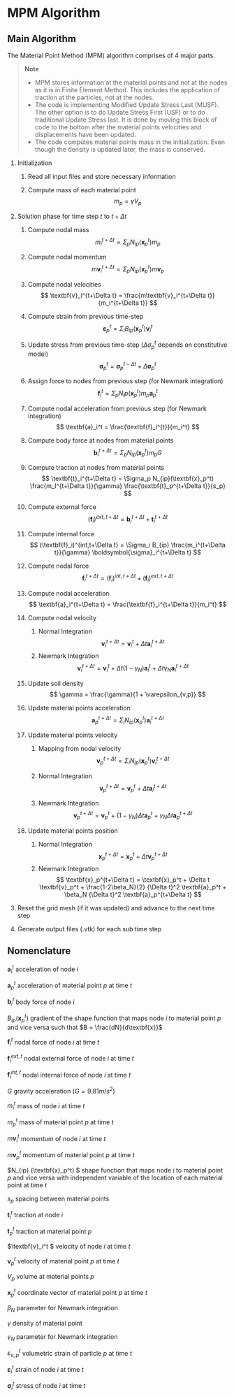 # MPM Algorithm

## Main Algorithm

The Material Point Method (MPM) algorithm comprises of 4 major parts.

> **Note** 
> * MPM stores information at the material points and not at the nodes as it is in Finite Element Method. This includes the application of traction at the particles, not at the nodes.
> * The code is implementing Modified Update Stress Last (MUSF). The other option is to do Update Stress First (USF) or to do traditional Update Stress last. It is done by moving this block of code to the bottom after the material points velocities and displacements have been updated.
> * The code computes material points mass in the initialization. Even though the density is updated later, the mass is conserved.

1. Initialization

    1. Read all input files and store necessary information

    1. Compute mass of each material point
        $$ m_p = \gamma V_p $$

1. Solution phase for time step $t$ to $t + \Delta t$

    1. Compute nodal mass 
        $$ m_i^{t+\Delta t} = \Sigma_p N_{ip}(\textbf{x}_p^t) m_p $$

    1. Compute nodal momentum
        $$ m\textbf{v}_i^{t+\Delta t} = \Sigma_p N_{ip}(\textbf{x}_p^t) m\textbf{v}_p $$

    1. Compute nodal velocities
        $$ \textbf{v}_i^{t+\Delta t} = \frac{m\textbf{v}_i^{t+\Delta t}}{m_i^{t+\Delta t}} $$

    1. Compute strain from previous time-step
        $$ \boldsymbol{\varepsilon}_p^t = \Sigma_i B_{ip}(\textbf{x}_p^t) \textbf{v}_i^t $$

    1. Update stress from previous time-step ($\Delta\sigma_p^t$ depends on constitutive model)
        $$ \boldsymbol{\sigma}_p^t = \boldsymbol{\sigma}_p^{t-\Delta t} + \Delta \boldsymbol{\sigma}_p^t $$

    1. Assign force to nodes from previous step (for Newmark integration)
        $$ \textbf{f}_i^t = \Sigma_p N_ip(\textbf{x}_p^t) m_p \textbf{a}_p^t  $$

    1. Compute nodal acceleration from previous step (for Newmark integration)
        $$ \textbf{a}_i^t = \frac{\textbf{f}_i^{t}}{m_i^t} $$

    1. Compute body force at nodes from material points
        $$ \textbf{b}_i^{t+\Delta t} = \Sigma_p N_{ip}(\textbf{x}_p^t) m_p G $$

    1. Compute traction at nodes from material points
        $$ \textbf{t}_i^{t+\Delta t} = \Sigma_p N_{ip}(\textbf{x}_p^t) \frac{m_I^{t+\Delta t}}{\gamma} \frac{\textbf{t}_p^{t+\Delta t}}{s_p} $$

    1. Compute external force
        $$ (\textbf{f}_i)^{ext,t+\Delta t} = \textbf{b}_i^{t+\Delta t} + \textbf{t}_i^{t+\Delta t} $$

    1. Compute internal force
        $$ (\textbf{f}_i)^{int,t+\Delta t} = \Sigma_i B_{ip} \frac{m_i^{t+\Delta t}}{\gamma} \boldsymbol{\sigma}_i^{t+\Delta t} $$

    1. Compute nodal force
        $$ \textbf{f}_i^{t+\Delta t} = (\textbf{f}_i)^{int,t+\Delta t} + (\textbf{f}_i)^{ext,t+\Delta t}  $$

    1. Compute nodal acceleration
        $$ \textbf{a}_i^{t+\Delta t} = \frac{\textbf{f}_i^{t+\Delta t}}{m_i^t} $$

    1. Compute nodal velocity
        1. Normal Integration
            $$ \textbf{v}_i^{t+\Delta t} = \textbf{v}_i^{t} + \Delta t \textbf{a}_i^{t+\Delta t} $$
        1. Newmark Integration
            $$ \textbf{v}_i^{t+\Delta t} = \textbf{v}_i^{t} + \Delta t (1-\gamma_N) \textbf{a}_i^t + \Delta t \gamma_N \textbf{a}_i^{t+\Delta t} $$

    1. Update soil density
        $$ \gamma = \frac{\gamma}{1 + \varepsilon_{v,p}} $$

    1. Update material points acceleration
        $$ \textbf{a}_p^{t+\Delta t} = \Sigma_i N_{ip}(\textbf{x}_p^t) \textbf{a}_i^{t+\Delta t} $$

    1. Update material points velocity
        1. Mapping from nodal velocity
            $$ \textbf{v}_p^{t+\Delta t} = \Sigma_i N_{ip}(\textbf{x}_p^t) \textbf{v}_i^{t+\Delta t} $$

        1. Normal Integration
            $$ \textbf{v}_p^{t+\Delta t} = \textbf{v}_p^t + \Delta t  \textbf{a}_I^{t+\Delta t} $$
        1. Newmark Integration
            $$ \textbf{v}_p^{t+\Delta t} = \textbf{v}_p^{t} + (1-\gamma_N) \Delta t \textbf{a}_p^t + \gamma_N \Delta t \textbf{a}_p^{t+\Delta t} $$

    1. Update material points position
        1. Normal Integration
            $$ \textbf{x}_p^{t+\Delta t} = \textbf{x}_p^t + \Delta t \textbf{v}_p^{t+\Delta t} $$
        1. Newmark Integration
            $$ \textbf{x}_p^{t+\Delta t} = \textbf{x}_p^t + \Delta t \textbf{v}_p^t + \frac{1-2\beta_N}{2} {\Delta t}^2 \textbf{a}_p^t + \beta_N {\Delta t}^2 \textbf{a}_p^{t+\Delta t} $$

1. Reset the grid mesh (if it was updated) and advance to the next time step

1. Generate output files (.vtk) for each sub time step  


## Nomenclature

$\textbf{a}_i^t$ acceleration of node $i$

$\textbf{a}_p^t$ acceleration of material point $p$ at time $t$

$\textbf{b}_i^t$ body force of node $i$

$B_{ip} (\textbf{x}_p^t)$ gradient of the shape function that maps node $i$ to material point $p$ and vice versa such that $B = \frac{dN}{d\textbf{x}}$

$\textbf{f}_i^t$ nodal force of node $i$ at time $t$

$\textbf{f}_i^{ext,t}$ nodal external force of node $i$ at time $t$

$\textbf{f}_i^{int,t}$ nodal internal force of node $i$ at time $t$

$G$ gravity acceleration ($G = 9.81 m/s^2$)

$m_i^t$ mass of node $i$ at time $t$

$m_p^t$ mass of material point $p$ at time $t$

$m\textbf{v}_i^t$ momentum of node $i$ at time $t$

$m\textbf{v}_p^t$ momentum of material point $p$ at time $t$

$N_{ip} (\textbf{x}_p^t) $ shape function that maps node $i$ to material point $p$ and vice versa with independent variable of the location of each material point at time $t$

$s_p$ spacing between material points

$\textbf{t}_i^t$ traction at node $i$

$\textbf{t}_p^t$ traction at material point $p$

$\textbf{v}_i^t $ velocity of node $i$ at time $t$

$\textbf{v}_p^t$ velocity of material point $p$ at time $t$ 

$V_p$ volume at material points $p$

$\textbf{x}_p^t$ coordinate vector of material point $p$ at time $t$

$\beta_N$ parameter for Newmark integration

$\gamma$ density of material point

$\gamma_N$ parameter for Newmark integration

$\varepsilon_{v,p}^t$ volumetric strain of particle $p$ at time $t$

$\boldsymbol{\varepsilon}_i^t$ strain of node $i$ at time $t$

$\boldsymbol{\sigma}_i^t$ stress of node $i$ at time $t$